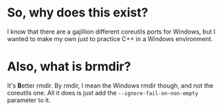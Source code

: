 # So, why does this exist?
I know that there are a gajillion different coreutils ports for Windows, but I wanted to make my own just to practice C++ in a Windows environment.

# Also, what is brmdir?
It's **B**etter rmdir. By rmdir, I mean the Windows rmdir though, and not the coreutils one. All it does is just add the `--ignore-fail-on-non-empty` parameter to it.
